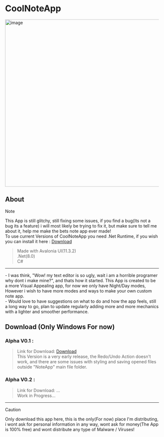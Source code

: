 # CoolNoteApp
<img width="819" height="548" alt="image" src="https://github.com/user-attachments/assets/d0aa5fd2-7bc3-411a-b5f1-7ce363b1343c" />
<br>

## About
> [!NOTE]
> This App is still glitchy, still fixing some issues, if you find a bug(Its not a bug its a feature) i will most likely be trying to fix it, but make sure to
> tell me about it, help me make the bets note app ever made!<br>
> To use current Versions of CoolNoteApp you need .Net Runtime, if you wish you can install it here : [Download](https://dotnet.microsoft.com/en-us/download/dotnet/8.0/runtime)

> Made with Avalonia UI(11.3.2)<br>
> .Net(8.0)<br>
> C#<br>
<hr>
- I was think, "Wow! my text editor is so ugly, wait i am a horrible programer why dont i make mine?", and thats how it started. This App is created to be a more Visual Appealing app, for now we only have Night/Day modes, However i wish to have more modes and ways to make your own custom note app.<br>
- Would love to have suggestions on what to do and how the app feels, still a long way to go, plan to update regularly adding more and more mechanics with a lighter and smoother performance.

## Download (Only Windows For now)
### Alpha V0.1 :
> Link for Download: [Download](https://github.com/Kywyy/CoolNoteApp/tags)<br>
> This Version is a very early release, the Redo/Undo Action doesn't work, and there are some issues with styling and saving opened files outside "NoteApp" main file folder.

### Alpha V0.2 :
> Link for Download: ... <br>
> Work in Progress...



<hr>

> [!CAUTION]
> Only download this app here, this is the only(For now) place I'm distributing, i wont ask for personal information in any way, wont ask for money(The App is 100% free) and wont distribute any type of Malware / Víruses!
